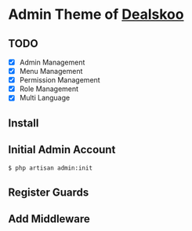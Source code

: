 # Admin Theme of [Dealskoo](https://www.dealskoo.com)

## TODO

- [x] Admin Management
- [x] Menu Management
- [x] Permission Management
- [x] Role Management
- [x] Multi Language

## Install

## Initial Admin Account

```bash
$ php artisan admin:init
```

## Register Guards

## Add Middleware
